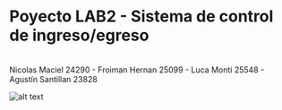 
# Poyecto LAB2 - Sistema de control de ingreso/egreso
</br>
Nicolas Maciel 24290 - Froiman Hernan 25099 - Luca Monti 25548 - Agustín Santillan 23828


![alt text](https://raw.githubusercontent.com/nicoamaciel/LAB2---PROYECTO/main/readme.png)
